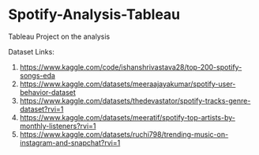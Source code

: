 # Spotify-Analysis-Tableau
Tableau Project on the analysis

Dataset Links:

1. https://www.kaggle.com/code/ishanshrivastava28/top-200-spotify-songs-eda
2. https://www.kaggle.com/datasets/meeraajayakumar/spotify-user-behavior-dataset
3. https://www.kaggle.com/datasets/thedevastator/spotify-tracks-genre-dataset?rvi=1
4. https://www.kaggle.com/datasets/meeratif/spotify-top-artists-by-monthly-listeners?rvi=1
5. https://www.kaggle.com/datasets/ruchi798/trending-music-on-instagram-and-snapchat?rvi=1
